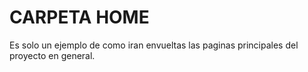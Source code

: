 # CARPETA HOME

Es solo un ejemplo de como iran envueltas las paginas principales del proyecto en general.